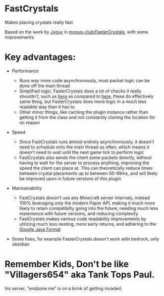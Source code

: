 # FastCrystals
Makes placing crystals really fast

Based on the work by [Jyguy](https://github.com/Jyguy) in [mcpvp-club/FasterCrystals](https://github.com/mcpvp-club/FasterCrystals), with some improvements

# Key advantages:

* Performance
  * Runs way more code asynchronously, most packet logic can be done off the main thread
  * Simplified logic; FasterCrystals does a lot of checks it really shouldn't, such as [here](https://github.com/mcpvp-club/FasterCrystals/blob/34cae257e354daa53520a6ba29cf1e4f70a685cf/core/src/main/java/xyz/reknown/fastercrystals/listeners/packet/CrystalPacketListener.java#L130-L167) as compared to [here](https://github.com/MCAuroraNetwork/FastCrystals/blob/01d14cedbbab3c096faf3686aca8d90e488140cb/src/main/java/club/aurorapvp/fastcrystals/listeners/packet/AnimationPacketListener.java#L25-L48), these do effectively same thing, but FasterCrystals does more logic in a much less readable way than it has to
  * Other minor things, like caching the plugin instance rather than getting it from the class and not constantly cloning the location for no reason

* Speed
  * Since FastCrystals runs almost entirely asynchronously, it doesn't need to schedule onto the main thread as often, which means it doesn't need to wait until the next game tick to perform logic
  * FastCrystals also sends the client some packets directly, without having to wait for the server to process anything, improving the speed the client can place at. This can theoretically reduce times between crystal placements up to between 50-99ms, and will likely be improved upon in future versions of this plugin

* Maintainability
  * FastCrystals doesn't use any Minecraft server internals, instead 100% leveraging only the modern Paper API, making it much more likely to retain compatibilty going into the future, needing much less matenience with future versions, and reducing complexity
  * FastCrystals makes various code readability improvements by utilizing much less nesting, more early returns, and adhering to the [Google Java Format](https://github.com/google/google-java-format)

* Some fixes, for example FasterCrystals doesn't work with bedrock, only obsidian

# Remember Kids, Don't be like "Villagers654" aka Tank Tops Paul.
his server, "endzone.me" is on a brink of getting invaded.
